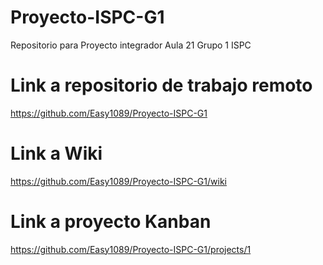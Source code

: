 # Proyecto-ISPC-G1
Repositorio para Proyecto integrador Aula 21 Grupo 1 ISPC 

# Link a repositorio de trabajo remoto

https://github.com/Easy1089/Proyecto-ISPC-G1

# Link a Wiki

https://github.com/Easy1089/Proyecto-ISPC-G1/wiki


# Link a proyecto Kanban

https://github.com/Easy1089/Proyecto-ISPC-G1/projects/1

